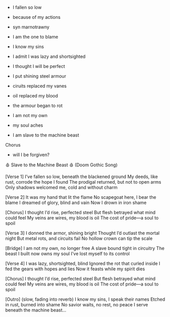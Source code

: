 
 - I fallen so low
 - because of my actions
 - syn marnotrawny
 - I am the one to blame
 - I know my sins
 - I admit I was lazy and shortsighted

 - I thought I will be perfect
 - I put shining steel armour
 - ciruits replaced my vanes
 - oil replaced my blood

 - the armour began to rot
 - I am not my own
 - my soul aches
 - I am slave to the machine beast


Chorus
 - will I be forgiven?




🩸 Slave to the Machine Beast 🩸
(Doom Gothic Song)

[Verse 1]
I’ve fallen so low, beneath the blackened ground
My deeds, like rust, corrode the hope I found
The prodigal returned, but not to open arms
Only shadows welcomed me, cold and without charm

[Verse 2]
It was my hand that lit the flame
No scapegoat here, I bear the blame
I dreamed of glory, blind and vain
Now I drown in iron shame

[Chorus]
I thought I’d rise, perfected steel
But flesh betrayed what mind could feel
My veins are wires, my blood is oil
The cost of pride—a soul to spoil

[Verse 3]
I donned the armor, shining bright
Thought I’d outlast the mortal night
But metal rots, and circuits fail
No hollow crown can tip the scale

[Bridge]
I am not my own, no longer free
A slave bound tight in circuitry
The beast I built now owns my soul
I’ve lost myself to its control

[Verse 4]
I was lazy, shortsighted, blind
Ignored the rot that curled inside
I fed the gears with hopes and lies
Now it feasts while my spirit dies

[Chorus]
I thought I’d rise, perfected steel
But flesh betrayed what mind could feel
My veins are wires, my blood is oil
The cost of pride—a soul to spoil

[Outro] (slow, fading into reverb)
I know my sins, I speak their names
Etched in rust, burned into shame
No savior waits, no rest, no peace
I serve beneath the machine beast...

